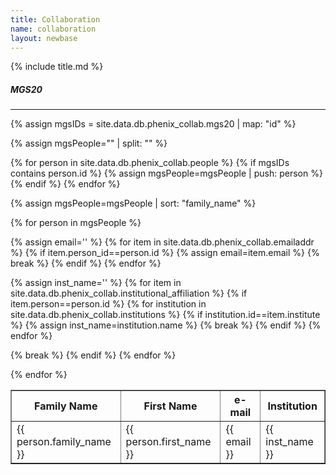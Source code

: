```yaml
---
title: Collaboration
name: collaboration
layout: newbase
---
```


{% include title.md %}

##### MGS20
---
{% assign mgsIDs = site.data.db.phenix_collab.mgs20 | map: "id" %}

{% assign mgsPeople="" | split: "" %}

{% for person in site.data.db.phenix_collab.people %}
{% if mgsIDs contains person.id %}
{% assign mgsPeople=mgsPeople | push: person %}
{% endif %}
{% endfor %}

{% assign mgsPeople=mgsPeople | sort: "family_name" %}

<table border="1">
<tr>
<th>Family Name</th><th>First Name</th><th>e-mail</th><th>Institution</th>
</tr>
  
{% for person in mgsPeople %}
<tr>
{% assign email='' %}
{% for item in site.data.db.phenix_collab.emailaddr %}
{% if item.person_id==person.id %}
{% assign email=item.email %}
{% break %}
{% endif %}
{% endfor %}

{% assign inst_name='' %}
{% for item in site.data.db.phenix_collab.institutional_affiliation %}
{% if item.person==person.id %}
{% for institution in site.data.db.phenix_collab.institutions %}
{% if institution.id==item.institute %}
{% assign inst_name=institution.name %}
{% break %}
{% endif %}
{% endfor %}


{% break %}
{% endif %}
{% endfor %}

<td>{{ person.family_name }}</td><td>{{ person.first_name }}</td><td>{{ email }}</td><td>{{ inst_name }}</td>
</tr>
  {% endfor %}
  </table>
